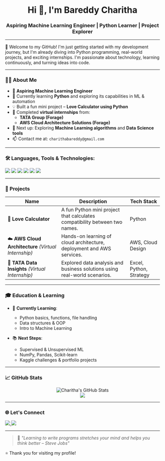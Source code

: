 <!-- README.md -->

<h1 align="center">Hi 👋, I'm Bareddy Charitha</h1>
<h3 align="center">Aspiring Machine Learning Engineer | Python Learner | Project Explorer</h3>

---

🌟 Welcome to my GitHub! I'm just getting started with my development journey, but I'm already diving into Python programming, real-world projects, and exciting internships. I'm passionate about technology, learning continuously, and turning ideas into code.

---

### 👩‍💻 About Me

- 🎯 **Aspiring Machine Learning Engineer**
- 🐍 Currently learning **Python** and exploring its capabilities in ML & automation
- 💡 Built a fun mini project – **Love Calculator using Python**
- 🏢 Completed **virtual internships** from:
  - **TATA Group (Forage)**
  - **AWS Cloud Architecture Solutions (Forage)**
- 🌱 Next up: Exploring **Machine Learning algorithms** and **Data Science tools**
- 📫 Contact me at: `charithabareddy@gmail.com` 

---

### 🛠️ Languages, Tools & Technologies:

<p align="left">
  <img src="https://img.shields.io/badge/Python-3776AB?style=for-the-badge&logo=python&logoColor=white" />
  <img src="https://img.shields.io/badge/VSCode-007ACC?style=for-the-badge&logo=visual-studio-code&logoColor=white" />
  <img src="https://img.shields.io/badge/AWS-232F3E?style=for-the-badge&logo=amazon-aws&logoColor=white" />
  <img src="https://img.shields.io/badge/Git-F05032?style=for-the-badge&logo=git&logoColor=white" />
  <img src="https://img.shields.io/badge/GitHub-181717?style=for-the-badge&logo=github&logoColor=white" />
  <img src="https://img.shields.io/badge/Jupyter-F37626?style=for-the-badge&logo=jupyter&logoColor=white" />
</p>

---

### 🚀 Projects

| Name | Description | Tech Stack |
|------|-------------|------------|
| 💖 **Love Calculator** | A fun Python mini project that calculates compatibility between two names. | Python |
| ☁️ **AWS Cloud Architecture** *(Virtual Internship)* | Hands-on learning of cloud architecture, deployment and AWS services. | AWS, Cloud Design |
| 🏢 **TATA Data Insights** *(Virtual Internship)* | Explored data analysis and business solutions using real-world scenarios. | Excel, Python, Strategy |

---

### 🎓 Education & Learning

- 📘 **Currently Learning**:
  - Python basics, functions, file handling
  - Data structures & OOP
  - Intro to Machine Learning

- 📚 **Next Steps**:
  - Supervised & Unsupervised ML
  - NumPy, Pandas, Scikit-learn
  - Kaggle challenges & portfolio projects

---

### 📈 GitHub Stats

<p align="center">
  <img src="https://github-readme-stats.vercel.app/api?username=bareddycharitha&show_icons=true&theme=tokyonight" alt="Charitha's GitHub Stats" />
  <br/>
  <img src="https://github-readme-streak-stats.herokuapp.com?user=bareddycharitha&theme=tokyonight&hide_border=true" />
</p>

---

### 🌐 Let's Connect

<p>
  <a href="https://linkedin.com/in/bareddycharitha" target="_blank">
    <img src="https://img.shields.io/badge/LinkedIn-blue?style=for-the-badge&logo=linkedin&logoColor=white" />
  </a>
  <a href="mailto:bareddy.charitha@example.com">
    <img src="https://img.shields.io/badge/Gmail-D14836?style=for-the-badge&logo=gmail&logoColor=white" />
  </a>
</p>

---

> 📝 *"Learning to write programs stretches your mind and helps you think better – Steve Jobs"*

⭐️ Thank you for visiting my profile!

